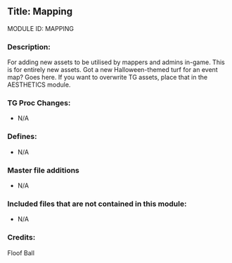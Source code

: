 ## Title: Mapping

MODULE ID: MAPPING

### Description:

For adding new assets to be utilised by mappers and admins in-game.
This is for entirely new assets. Got a new Halloween-themed turf for an event map? Goes here.
If you want to overwrite TG assets, place that in the AESTHETICS module.

### TG Proc Changes:

- N/A

### Defines:

- N/A

### Master file additions

- N/A

### Included files that are not contained in this module:

- N/A

### Credits:

Floof Ball
